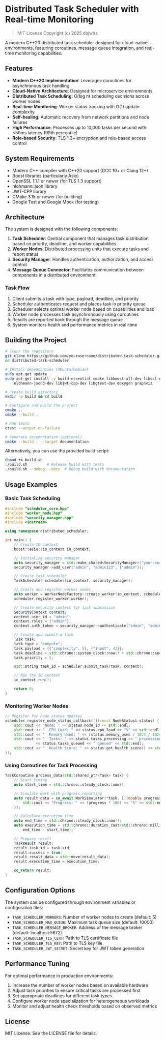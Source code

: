 # Distributed Task Scheduler with Real-time Monitoring

> MIT License
> Copyright (c) 2025 dbjwhs

A modern C++20 distributed task scheduler designed for cloud-native environments, featuring coroutines, message queue integration, and real-time monitoring capabilities.

## Features

- **Modern C++20 Implementation**: Leverages coroutines for asynchronous task handling
- **Cloud-Native Architecture**: Designed for microservice environments
- **Distributed Task Scheduling**: O(log n) scheduling decisions across worker nodes
- **Real-time Monitoring**: Worker status tracking with O(1) update complexity
- **Self-healing**: Automatic recovery from network partitions and node failures
- **High Performance**: Processes up to 10,000 tasks per second with <50ms latency (99th percentile)
- **Role-based Security**: TLS 1.3+ encryption and role-based access control

## System Requirements

- Modern C++ compiler with C++20 support (GCC 10+ or Clang 12+)
- Boost libraries (particularly Asio)
- OpenSSL 1.1.1 or newer (for TLS 1.3 support)
- nlohmann::json library
- JWT-CPP library
- CMake 3.15 or newer (for building)
- Google Test and Google Mock (for testing)

## Architecture

The system is designed with the following components:

1. **Task Scheduler**: Central component that manages task distribution based on priority, deadline, and worker capabilities
2. **Worker Nodes**: Distributed processing units that execute tasks and report status
3. **Security Manager**: Handles authentication, authorization, and access control
4. **Message Queue Connector**: Facilitates communication between components in a distributed environment

### Task Flow

1. Client submits a task with type, payload, deadline, and priority
2. Scheduler authenticates request and places task in priority queue
3. Scheduler selects optimal worker node based on capabilities and load
4. Worker node processes task asynchronously using coroutines
5. Results are reported back through the message queue
6. System monitors health and performance metrics in real-time

## Building the Project

```bash
# Clone the repository
git clone https://github.com/yourusername/distributed-task-scheduler.git
cd distributed-task-scheduler

# Install dependencies (Ubuntu/Debian)
sudo apt-get update
sudo apt-get install -y build-essential cmake libboost-all-dev libssl-dev \
    nlohmann-json3-dev libjwt-cpp-dev libgtest-dev doxygen graphviz

# Create build directory
mkdir -p build && cd build

# Configure and build the project
cmake ..
cmake --build .

# Run tests
ctest --output-on-failure

# Generate documentation (optional)
cmake --build . --target documentation
```

Alternatively, you can use the provided build script:

```bash
chmod +x build.sh
./build.sh         # Release build with tests
./build.sh --debug --docs  # Debug build with documentation
```

## Usage Examples

### Basic Task Scheduling

```cpp
#include "scheduler_core.hpp"
#include "worker_node.hpp"
#include "security_manager.hpp"
#include <iostream>

using namespace distributed_scheduler;

int main() {
    // Create IO context
    boost::asio::io_context io_context;

    // Initialize security manager
    auto security_manager = std::make_shared<SecurityManager>("your-secret-key");
    security_manager->add_user("admin", "admin123", {"admin"});

    // Create task scheduler
    TaskScheduler scheduler(io_context, security_manager);

    // Create and register worker nodes
    auto worker = WorkerNodeFactory::create_worker(io_context, scheduler);
    scheduler.register_worker(worker);

    // Create security context for task submission
    SecurityContext context;
    context.user_id = "admin";
    context.roles = {"admin"};
    context.auth_token = security_manager->authenticate("admin", "admin123").auth_token;

    // Create and submit a task
    Task task;
    task.type = "compute";
    task.payload = {{"complexity", 5}, {"input", 42}};
    task.deadline = std::chrono::system_clock::now() + std::chrono::seconds(10);
    task.priority = 5;

    std::string task_id = scheduler.submit_task(task, context);

    // Run the IO context
    io_context.run();

    return 0;
}
```

### Monitoring Worker Nodes

```cpp
// Register for node status updates
scheduler.register_node_status_callback([](const NodeStatus& status) {
    std::cout << "Node: " << status.node_id << std::endl;
    std::cout << "  CPU Load: " << status.cpu_load << "%" << std::endl;
    std::cout << "  Memory Used: " << (status.memory_used / 1024 / 1024) << " MB" << std::endl;
    std::cout << "  Tasks: " << status.tasks_processing << " processing, "
              << status.tasks_queued << " queued" << std::endl;
    std::cout << "  Health Score: " << status.get_health_score() << std::endl;
});
```

### Using Coroutines for Task Processing

```cpp
TaskCoroutine process_data(std::shared_ptr<Task> task) {
    // Start timing
    auto start_time = std::chrono::steady_clock::now();

    // Simulate work with progress reporting
    auto result_data = co_await WorkSimulator(*task, [](double progress) {
        std::cout << "Progress: " << (progress * 100) << "%" << std::endl;
    });

    // Calculate execution time
    auto end_time = std::chrono::steady_clock::now();
    auto execution_time = std::chrono::duration_cast<std::chrono::milliseconds>(
        end_time - start_time);

    // Prepare result
    TaskResult result;
    result.task_id = task->id;
    result.success = true;
    result.result_data = std::move(result_data);
    result.execution_time = execution_time;

    co_return result;
}
```

## Configuration Options

The system can be configured through environment variables or configuration files:

- `TASK_SCHEDULER_WORKERS`: Number of worker nodes to create (default: 5)
- `TASK_SCHEDULER_MAX_QUEUE`: Maximum task queue size (default: 10000)
- `TASK_SCHEDULER_MESSAGE_BROKER`: Address of the message broker (default: localhost:5672)
- `TASK_SCHEDULER_TLS_CERT`: Path to TLS certificate file
- `TASK_SCHEDULER_TLS_KEY`: Path to TLS key file
- `TASK_SCHEDULER_JWT_SECRET`: Secret key for JWT token generation

## Performance Tuning

For optimal performance in production environments:

1. Increase the number of worker nodes based on available hardware
2. Adjust task priorities to ensure critical tasks are processed first
3. Set appropriate deadlines for different task types
4. Configure worker node specialization for heterogeneous workloads
5. Monitor and adjust health check thresholds based on observed metrics

## License

MIT License. See the LICENSE file for details.